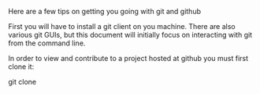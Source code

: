 Here are a few tips on getting you going with git and github

First you will have to install a git client on you machine. There are also various git GUIs, but this document will initially focus on interacting with git from the command line.

In order to view and contribute to a project hosted at github you must first clone it:

git clone 


